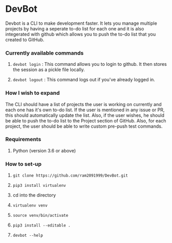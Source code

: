 # DevBot
Devbot is a CLI to make development faster. It lets you manage multiple projects by having a seperate to-do list for each one and it is also integerated with github which allows you to push the to-do list that you created to GitHub.

### Currently available commands

1. `devbot login` : This command allows you to login to github. It then stores the session as a pickle file locally.

2. `devbot logout` : This command logs out if you've already logged in.


### How I wish to expand 

The CLI should have a list of projects the user is working on currently and each one has it's own to-do list. If the user is mentioned in any issue or PR, this should automatically update the list. Also, if the user wishes, he should be able to push the to-do list to the Project section of GitHub. Also, for each project, the user should be able to write custom pre-push test commands.


### Requirements 
 
1. Python (version 3.6 or above)

### How to set-up

1. `git clone https://github.com/ram2091999/DevBot.git`

2. `pip3 install virtualenv`

3. cd into the directory

4. `virtualenv venv`

5. `source venv/bin/activate`

6. `pip3 install --editable .`

7. `devbot --help`






